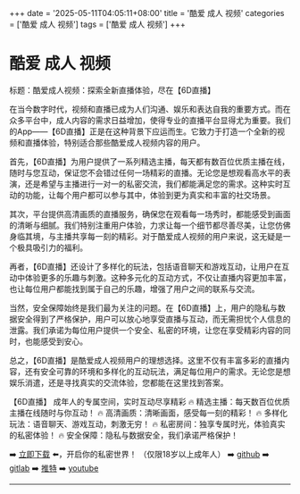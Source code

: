 +++
date = '2025-05-11T04:05:11+08:00'
title = '酷爱 成人 视频'
categories = ['酷爱 成人 视频']
tags = ['酷爱 成人 视频']
+++

# 酷爱 成人 视频

标题：酷爱成人视频：探索全新直播体验，尽在【6D直播】

在当今数字时代，视频和直播已成为人们沟通、娱乐和表达自我的重要方式。而在众多平台中，成人内容的需求日益增加，使得专业的直播平台显得尤为重要。我们的App——【6D直播】正是在这种背景下应运而生。它致力于打造一个全新的视频和直播体验，特别适合那些酷爱成人视频内容的用户。

首先，【6D直播】为用户提供了一系列精选主播，每天都有数百位优质主播在线，随时与您互动，保证您不会错过任何一场精彩的直播。无论您是想观看高水平的表演，还是希望与主播进行一对一的私密交流，我们都能满足您的需求。这种实时互动的功能，让每个用户都可以参与其中，体验到更为真实和丰富的社交场景。

其次，平台提供高清画质的直播服务，确保您在观看每一场秀时，都能感受到画面的清晰与细腻。我们特别注重用户体验，力求让每一个细节都尽善尽美，让您仿佛身临其境，与主播共享每一刻的精彩。对于酷爱成人视频的用户来说，这无疑是一个极具吸引力的福利。

再者，【6D直播】还设计了多样化的玩法，包括语音聊天和游戏互动，让用户在互动中体验更多的乐趣与刺激。这种多元化的互动方式，不仅让直播内容更加丰富，也让每位用户都能找到属于自己的乐趣，增强了用户之间的联系与交流。

当然，安全保障始终是我们最为关注的问题。在【6D直播】上，用户的隐私与数据安全得到了严格保护，用户可以放心地享受直播与互动，而无需担忧个人信息的泄露。我们承诺为每位用户提供一个安全、私密的环境，让您在享受精彩内容的同时，也能感受到安心。

总之，【6D直播】是酷爱成人视频用户的理想选择。这里不仅有丰富多彩的直播内容，还有安全可靠的环境和多样化的互动玩法，满足每位用户的需求。无论您是想娱乐消遣，还是寻找真实的交流体验，您都能在这里找到答案。

【6D直播】
成年人的专属空间，实时互动尽享精彩
🔥 精选主播：每天数百位优质主播在线随时与你互动！
🔥 高清画质：清晰画面，感受每一刻的精彩！
🔥 多样化玩法：语音聊天、游戏互动，刺激无穷！
🔥 私密房间：独享专属时光，体验真实的私密体验！
🔥 安全保障：隐私与数据安全，我们承诺严格保护！

➡️ [立即下载](https://down123.s3.ap-east-1.amazonaws.com/index.html?channelCode=blog) ⬅️，开启你的私密世界！
（仅限18岁以上成年人）
➡️ [github](https://aldult-live.github.io/)
➡️ [gitlab](https://seo-09598d.gitlab.io/)
➡️ [推特](https://x.com/wegame33)
➡️ [youtube](https://www.youtube.com/@6Dlive)

---
